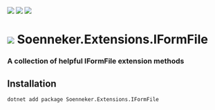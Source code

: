 [![](https://img.shields.io/nuget/v/soenneker.extensions.iformfile.svg?style=for-the-badge)](https://www.nuget.org/packages/soenneker.extensions.iformfile/)
[![](https://img.shields.io/github/actions/workflow/status/soenneker/soenneker.extensions.iformfile/publish-package.yml?style=for-the-badge)](https://github.com/soenneker/soenneker.extensions.iformfile/actions/workflows/publish-package.yml)
[![](https://img.shields.io/nuget/dt/soenneker.extensions.iformfile.svg?style=for-the-badge)](https://www.nuget.org/packages/soenneker.extensions.iformfile/)

# ![](https://user-images.githubusercontent.com/4441470/224455560-91ed3ee7-f510-4041-a8d2-3fc093025112.png) Soenneker.Extensions.IFormFile
### A collection of helpful IFormFile extension methods

## Installation

```
dotnet add package Soenneker.Extensions.IFormFile
```

